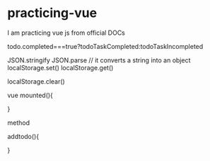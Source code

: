 # practicing-vue
I am practicing vue js from official DOCs





todo.completed===true?todoTaskCompleted:todoTaskIncompleted




















JSON.stringify
JSON.parse // it converts a string into an object
localStorage.set()
localStorage.get()

localStorage.clear()


vue 
mounted(){

}

method

addtodo(){

}